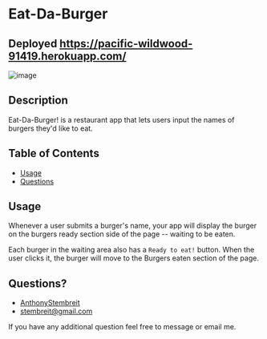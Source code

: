# Eat-Da-Burger                 
 
## Deployed https://pacific-wildwood-91419.herokuapp.com/
![image](https://user-images.githubusercontent.com/64037800/93004706-42aa6800-f50f-11ea-8a94-559fea23980a.png)

## Description
Eat-Da-Burger! is a restaurant app that lets users input the names of burgers they'd like to eat.


## Table of Contents
 * [Usage](#usage)
 * [Questions](#questions)
               
        
## Usage
 Whenever a user submits a burger's name, your app will display the burger on the burgers ready section side of the page -- waiting to be eaten.
 
 Each burger in the waiting area also has a `Ready to eat!` button. When the user clicks it, the burger will move to the Burgers eaten section of the page.
    
        
## Questions?
* [AnthonyStembreit](https://github.com/AnthonyStembreit)
* stembreit@gmail.com
        
 If you have any additional question feel free to message or email me.
